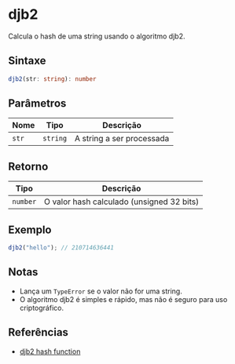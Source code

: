 # djb2

Calcula o hash de uma string usando o algoritmo djb2.

## Sintaxe
```typescript
djb2(str: string): number
```

## Parâmetros

| Nome    | Tipo      | Descrição                 |
|---------|-----------|---------------------------|
| `str`   | `string`  | A string a ser processada |

## Retorno

| Tipo      | Descrição                                 |
|-----------|-------------------------------------------|
| `number`  | O valor hash calculado (unsigned 32 bits)  |

## Exemplo
```typescript
djb2("hello"); // 210714636441
```

## Notas
- Lança um `TypeError` se o valor não for uma string.
- O algoritmo djb2 é simples e rápido, mas não é seguro para uso criptográfico.

## Referências
- [djb2 hash function](http://www.cse.yorku.ca/~oz/hash.html)